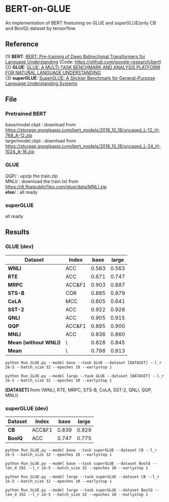 # BERT-on-GLUE
An implementation of BERT finetuning on GLUE and superGLUE(only CB and BoolQ) dataset by tensorflow.

## Reference
(1) **BERT**: [BERT: Pre-training of Deep Bidirectional Transformers for Language Understanding](https://arxiv.org/pdf/1810.04805.pdf) (Code: https://github.com/google-research/bert)   
(2) **GLUE**: [GLUE: A MULTI-TASK BENCHMARK AND ANALYSIS PLATFORM FOR NATURAL LANGUAGE UNDERSTANDING](https://arxiv.org/pdf/1804.07461v2.pdf)   
(3) **superGLUE**: [SuperGLUE: A Stickier Benchmark for General-Purpose Language Understanding Systems](https://arxiv.org/pdf/1905.00537v3.pdf)   

## File
### Pretrained BERT
base/model.ckpt  : download from https://storage.googleapis.com/bert_models/2018_10_18/uncased_L-12_H-768_A-12.zip  
large/model.ckpt : download from https://storage.googleapis.com/bert_models/2018_10_18/uncased_L-24_H-1024_A-16.zip  
### GLUE
QQP/ : upzip the train.zip  
MNLI/ : download the train.txt from https://dl.fbaipublicfiles.com/glue/data/MNLI.zip   
**else**/ : all ready
### superGLUE   
all ready   

## Results 
### GLUE (dev) 
|**Dataset**| **Index** | **base** |**large**|
|     --    |   --   |    --   |    --    | 
| **WNLI**  |   ACC  | 0.563 | 0.563 |
| **RTE**   |   ACC  | 0.671 | 0.747 |
| **MRPC**  | ACC&F1 | 0.903 | 0.887 |
| **STS-B** |   COR  | 0.885 | 0.879 |
| **CoLA**  |   MCC  | 0.605 | 0.641 |
| **SST-2** |   ACC  | 0.922 | 0.928 |
| **QNLI**  |   ACC  | 0.905 | 0.915 |
| **QQP**   | ACC&F1 | 0.895 | 0.900 |
| **MNLI**  |   ACC  | 0.836 | 0.860 |
| **Mean (without WNLI)**  | \ | 0.828 | 0.845 |
| **Mean**  | \ | 0.798 | 0.813|

```
python Run_GLUE.py --model base --task GLUE --dataset [DATASET] --l_r 2e-5 --batch_size 32 --epoches 10 --earlystop 1
```
```
python Run_GLUE.py --model large --task GLUE --dataset [DATASET] --l_r 2e-5 --batch_size 32 --epoches 10 --earlystop 1
```
**[DATASET]** from {WNLI, RTE, MRPC, STS-B, CoLA, SST-2, QNLI, QQP, MNLI}


### superGLUE (dev) 
|**Dataset**| **Index** | **base** |**large**|
|     --    |   --   |    --   |    --    | 
| **CB**    | ACC&F1 | 0.839 | 0.929 |
| **BoolQ** |   ACC  | 0.747 | 0.775 |
```
python Run_GLUE.py --model base --task superGLUE --dataset CB --l_r 2e-5 --batch_size 32 --epoches 10 --earlystop 1
```
```
python Run_GLUE.py --model base --task superGLUE --dataset BoolQ --len_d 192 --l_r 2e-5 --batch_size 32 --epoches 10 --earlystop 1
```
```
python Run_GLUE.py --model large --task superGLUE --dataset CB --l_r 2e-5 --batch_size 32 --epoches 10 --earlystop 1
```
```
python Run_GLUE.py --model large --task superGLUE --dataset BoolQ --len_d 192 --l_r 2e-5 --batch_size 32 --epoches 10 --earlystop 1
```
